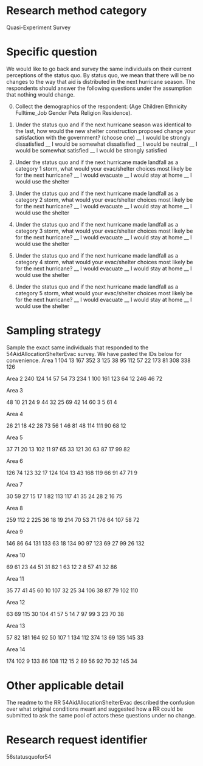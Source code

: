 ﻿# Research method category #
Quasi-Experiment Survey


# Specific question #
We would like to go back and survey the same individuals on their current perceptions of the status quo. By status quo, we mean that there will be no changes to the way that aid is distributed in the next hurricane season. The respondents should answer the following questions under the assumption that nothing would change.


0. Collect the demographics of the respondent: (Age Children Ethnicity Fulltime_Job Gender Pets Religion Residence).


1. Under the status quo and if the next hurricane season was identical to the last, how would the new shelter construction proposed change your satisfaction with the government? (choose one)
__ I would be strongly dissatisfied
__ I would be somewhat dissatisfied
__ I would be neutral
__ I would be somewhat satisfied
__ I would be strongly satisfied


2. Under the status quo and if the next hurricane made landfall as a category 1 storm, what would your evac/shelter choices most likely be for the next hurricane?
__ I would evacuate
__ I would stay at home
__ I would use the shelter


3. Under the status quo and if the next hurricane made landfall as a category 2 storm, what would your evac/shelter choices most likely be for the next hurricane?
__ I would evacuate
__ I would stay at home
__ I would use the shelter


4. Under the status quo and if the next hurricane made landfall as a category 3 storm, what would your evac/shelter choices most likely be for the next hurricane?
__ I would evacuate
__ I would stay at home
__ I would use the shelter


5. Under the status quo and if the next hurricane made landfall as a category 4 storm, what would your evac/shelter choices most likely be for the next hurricane?
__ I would evacuate
__ I would stay at home
__ I would use the shelter


6. Under the status quo and if the next hurricane made landfall as a category 5 storm, what would your evac/shelter choices most likely be for the next hurricane?
__ I would evacuate
__ I would stay at home
__ I would use the shelter


# Sampling strategy #
Sample the exact same individuals that responded to the 54AidAllocationShelterEvac survey. We have pasted the IDs below for convenience.
Area 1
104
	13
	167
	352
	3
	125
	38
	95
	112
	57
	22
	173
	81
	308
	338
	126
	

Area 2
240
	124
	14
	57
	54
	73
	234
	1
	100
	161
	123
	64
	12
	246
	46
	72
	

Area 3


48
	10
	21
	24
	9
	44
	32
	25
	69
	42
	14
	60
	3
	5
	61
	4
	

Area 4


26
	21
	18
	42
	28
	73
	56
	1
	46
	81
	48
	114
	111
	90
	68
	12
	

Area 5


37
	71
	20
	13
	102
	11
	97
	65
	33
	121
	30
	63
	87
	17
	99
	82
	

Area 6


126
	74
	123
	32
	17
	124
	104
	13
	43
	168
	119
	66
	91
	47
	71
	9
	

Area 7


30
	59
	27
	15
	17
	1
	82
	113
	117
	41
	35
	24
	28
	2
	16
	75
	

Area 8


259
	112
	2
	225
	36
	18
	19
	214
	70
	53
	71
	176
	64
	107
	58
	72
	

Area 9


146
	86
	64
	131
	133
	63
	18
	134
	90
	97
	123
	69
	27
	99
	26
	132
	

Area 10


69
	61
	23
	44
	51
	31
	82
	1
	63
	12
	2
	8
	57
	41
	32
	86
	

Area 11


35
	77
	41
	45
	60
	10
	107
	32
	25
	34
	106
	38
	87
	79
	102
	110
	

Area 12


63
	69
	115
	30
	104
	41
	57
	5
	14
	7
	97
	99
	3
	23
	70
	38
	

Area 13


57
	82
	181
	164
	92
	50
	107
	1
	134
	112
	374
	13
	69
	135
	145
	33
	

Area 14


174
	102
	9
	133
	86
	108
	112
	15
	2
	89
	56
	92
	70
	32
	145
	34
	



# Other applicable detail #
The readme to the RR 54AidAllocationShelterEvac described the confusion over what original conditions meant and suggested how a RR could be submitted to ask the same pool of actors these questions under no change.


# Research request identifier #
56statusquofor54